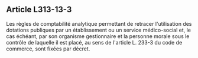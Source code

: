 ## Article L313-13-3

Les règles de comptabilité analytique permettant de retracer l'utilisation des dotations publiques par un
établissement ou un service médico-social et, le cas échéant, par son organisme gestionnaire et la personne
morale sous le contrôle de laquelle il est placé, au sens de l'article L. 233-3 du code de commerce, sont fixées
par décret.

